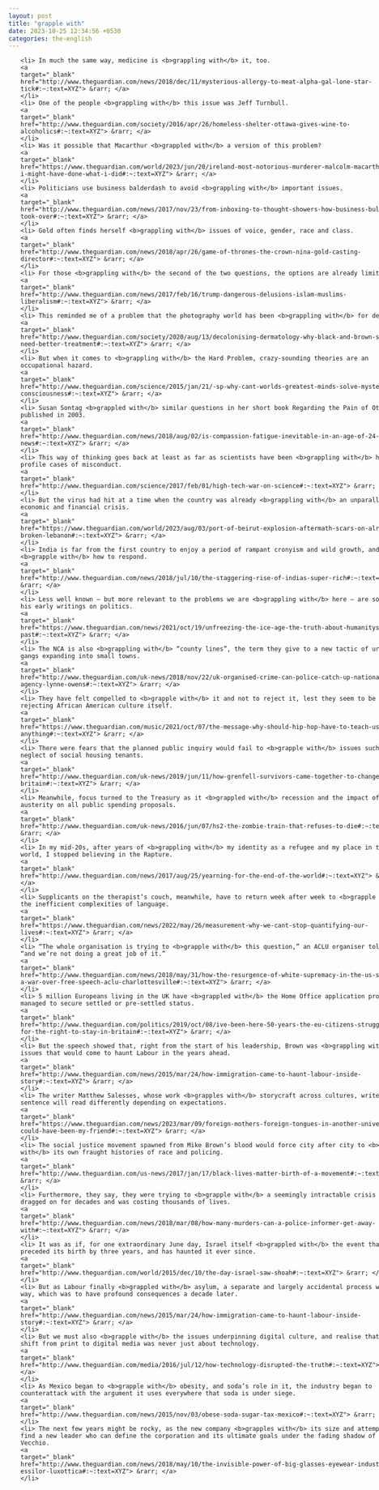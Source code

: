 ```yaml
---
layout: post
title: "grapple with"
date: 2023-10-25 12:34:56 +0530
categories: the-english
---
```

<style>
@media only screen and (min-width: 768px) {
    ol {
        width: 768px;
        margin: 0 auto;
    }
  }
ol li {
    font-size: 18px;
    line-height: 1.5;
    padding-bottom: 8px;
}
</style>
<ol>

    <li> In much the same way, medicine is <b>grappling with</b> it, too.
    <a 
    target="_blank" 
    href="http://www.theguardian.com/news/2018/dec/11/mysterious-allergy-to-meat-alpha-gal-lone-star-tick#:~:text=XYZ"> &rarr; </a>
    </li>
    <li> One of the people <b>grappling with</b> this issue was Jeff Turnbull.
    <a 
    target="_blank" 
    href="http://www.theguardian.com/society/2016/apr/26/homeless-shelter-ottawa-gives-wine-to-alcoholics#:~:text=XYZ"> &rarr; </a>
    </li>
    <li> Was it possible that Macarthur <b>grappled with</b> a version of this problem?
    <a 
    target="_blank" 
    href="https://www.theguardian.com/world/2023/jun/20/ireland-most-notorious-murderer-malcolm-macarthur-why-i-might-have-done-what-i-did#:~:text=XYZ"> &rarr; </a>
    </li>
    <li> Politicians use business balderdash to avoid <b>grappling with</b> important issues.
    <a 
    target="_blank" 
    href="http://www.theguardian.com/news/2017/nov/23/from-inboxing-to-thought-showers-how-business-bullshit-took-over#:~:text=XYZ"> &rarr; </a>
    </li>
    <li> Gold often finds herself <b>grappling with</b> issues of voice, gender, race and class.
    <a 
    target="_blank" 
    href="http://www.theguardian.com/news/2018/apr/26/game-of-thrones-the-crown-nina-gold-casting-director#:~:text=XYZ"> &rarr; </a>
    </li>
    <li> For those <b>grappling with</b> the second of the two questions, the options are already limited.
    <a 
    target="_blank" 
    href="http://www.theguardian.com/news/2017/feb/16/trump-dangerous-delusions-islam-muslims-liberalism#:~:text=XYZ"> &rarr; </a>
    </li>
    <li> This reminded me of a problem that the photography world has been <b>grappling with</b> for decades.
    <a 
    target="_blank" 
    href="http://www.theguardian.com/society/2020/aug/13/decolonising-dermatology-why-black-and-brown-skin-need-better-treatment#:~:text=XYZ"> &rarr; </a>
    </li>
    <li> But when it comes to <b>grappling with</b> the Hard Problem, crazy-sounding theories are an occupational hazard.
    <a 
    target="_blank" 
    href="http://www.theguardian.com/science/2015/jan/21/-sp-why-cant-worlds-greatest-minds-solve-mystery-consciousness#:~:text=XYZ"> &rarr; </a>
    </li>
    <li> Susan Sontag <b>grappled with</b> similar questions in her short book Regarding the Pain of Others, published in 2003.
    <a 
    target="_blank" 
    href="http://www.theguardian.com/news/2018/aug/02/is-compassion-fatigue-inevitable-in-an-age-of-24-hour-news#:~:text=XYZ"> &rarr; </a>
    </li>
    <li> This way of thinking goes back at least as far as scientists have been <b>grappling with</b> high-profile cases of misconduct.
    <a 
    target="_blank" 
    href="http://www.theguardian.com/science/2017/feb/01/high-tech-war-on-science#:~:text=XYZ"> &rarr; </a>
    </li>
    <li> But the virus had hit at a time when the country was already <b>grappling with</b> an unparalleled economic and financial crisis.
    <a 
    target="_blank" 
    href="https://www.theguardian.com/world/2023/aug/03/port-of-beirut-explosion-aftermath-scars-on-already-broken-lebanon#:~:text=XYZ"> &rarr; </a>
    </li>
    <li> India is far from the first country to enjoy a period of rampant cronyism and wild growth, and then <b>grapple with</b> how to respond.
    <a 
    target="_blank" 
    href="http://www.theguardian.com/news/2018/jul/10/the-staggering-rise-of-indias-super-rich#:~:text=XYZ"> &rarr; </a>
    </li>
    <li> Less well known – but more relevant to the problems we are <b>grappling with</b> here – are some of his early writings on politics.
    <a 
    target="_blank" 
    href="https://www.theguardian.com/news/2021/oct/19/unfreezing-the-ice-age-the-truth-about-humanitys-deep-past#:~:text=XYZ"> &rarr; </a>
    </li>
    <li> The NCA is also <b>grappling with</b> “county lines”, the term they give to a new tactic of urban gangs expanding into small towns.
    <a 
    target="_blank" 
    href="http://www.theguardian.com/uk-news/2018/nov/22/uk-organised-crime-can-police-catch-up-national-crime-agency-lynne-owens#:~:text=XYZ"> &rarr; </a>
    </li>
    <li> They have felt compelled to <b>grapple with</b> it and not to reject it, lest they seem to be rejecting African American culture itself.
    <a 
    target="_blank" 
    href="https://www.theguardian.com/music/2021/oct/07/the-message-why-should-hip-hop-have-to-teach-us-anything#:~:text=XYZ"> &rarr; </a>
    </li>
    <li> There were fears that the planned public inquiry would fail to <b>grapple with</b> issues such as the neglect of social housing tenants.
    <a 
    target="_blank" 
    href="http://www.theguardian.com/uk-news/2019/jun/11/how-grenfell-survivors-came-together-to-change-britain#:~:text=XYZ"> &rarr; </a>
    </li>
    <li> Meanwhile, focus turned to the Treasury as it <b>grappled with</b> recession and the impact of austerity on all public spending proposals.
    <a 
    target="_blank" 
    href="http://www.theguardian.com/uk-news/2016/jun/07/hs2-the-zombie-train-that-refuses-to-die#:~:text=XYZ"> &rarr; </a>
    </li>
    <li> In my mid-20s, after years of <b>grappling with</b> my identity as a refugee and my place in the world, I stopped believing in the Rapture.
    <a 
    target="_blank" 
    href="http://www.theguardian.com/news/2017/aug/25/yearning-for-the-end-of-the-world#:~:text=XYZ"> &rarr; </a>
    </li>
    <li> Supplicants on the therapist’s couch, meanwhile, have to return week after week to <b>grapple with</b> the inefficient complexities of language.
    <a 
    target="_blank" 
    href="https://www.theguardian.com/news/2022/may/26/measurement-why-we-cant-stop-quantifying-our-lives#:~:text=XYZ"> &rarr; </a>
    </li>
    <li> “The whole organisation is trying to <b>grapple with</b> this question,” an ACLU organiser told me, “and we’re not doing a great job of it.”
    <a 
    target="_blank" 
    href="http://www.theguardian.com/news/2018/may/31/how-the-resurgence-of-white-supremacy-in-the-us-sparked-a-war-over-free-speech-aclu-charlottesville#:~:text=XYZ"> &rarr; </a>
    </li>
    <li> 5 million Europeans living in the UK have <b>grappled with</b> the Home Office application process and managed to secure settled or pre-settled status.
    <a 
    target="_blank" 
    href="http://www.theguardian.com/politics/2019/oct/08/ive-been-here-50-years-the-eu-citizens-struggling-for-the-right-to-stay-in-britain#:~:text=XYZ"> &rarr; </a>
    </li>
    <li> But the speech showed that, right from the start of his leadership, Brown was <b>grappling with</b> issues that would come to haunt Labour in the years ahead.
    <a 
    target="_blank" 
    href="http://www.theguardian.com/news/2015/mar/24/how-immigration-came-to-haunt-labour-inside-story#:~:text=XYZ"> &rarr; </a>
    </li>
    <li> The writer Matthew Salesses, whose work <b>grapples with</b> storycraft across cultures, writes that a sentence will read differently depending on expectations.
    <a 
    target="_blank" 
    href="https://www.theguardian.com/news/2023/mar/09/foreign-mothers-foreign-tongues-in-another-universe-she-could-have-been-my-friend#:~:text=XYZ"> &rarr; </a>
    </li>
    <li> The social justice movement spawned from Mike Brown’s blood would force city after city to <b>grapple with</b> its own fraught histories of race and policing.
    <a 
    target="_blank" 
    href="http://www.theguardian.com/us-news/2017/jan/17/black-lives-matter-birth-of-a-movement#:~:text=XYZ"> &rarr; </a>
    </li>
    <li> Furthermore, they say, they were trying to <b>grapple with</b> a seemingly intractable crisis that had dragged on for decades and was costing thousands of lives.
    <a 
    target="_blank" 
    href="http://www.theguardian.com/news/2018/mar/08/how-many-murders-can-a-police-informer-get-away-with#:~:text=XYZ"> &rarr; </a>
    </li>
    <li> It was as if, for one extraordinary June day, Israel itself <b>grappled with</b> the event that preceded its birth by three years, and has haunted it ever since.
    <a 
    target="_blank" 
    href="http://www.theguardian.com/world/2015/dec/10/the-day-israel-saw-shoah#:~:text=XYZ"> &rarr; </a>
    </li>
    <li> But as Labour finally <b>grappled with</b> asylum, a separate and largely accidental process was under way, which was to have profound consequences a decade later.
    <a 
    target="_blank" 
    href="http://www.theguardian.com/news/2015/mar/24/how-immigration-came-to-haunt-labour-inside-story#:~:text=XYZ"> &rarr; </a>
    </li>
    <li> But we must also <b>grapple with</b> the issues underpinning digital culture, and realise that the shift from print to digital media was never just about technology.
    <a 
    target="_blank" 
    href="http://www.theguardian.com/media/2016/jul/12/how-technology-disrupted-the-truth#:~:text=XYZ"> &rarr; </a>
    </li>
    <li> As Mexico began to <b>grapple with</b> obesity, and soda’s role in it, the industry began to counterattack with the argument it uses everywhere that soda is under siege.
    <a 
    target="_blank" 
    href="http://www.theguardian.com/news/2015/nov/03/obese-soda-sugar-tax-mexico#:~:text=XYZ"> &rarr; </a>
    </li>
    <li> The next few years might be rocky, as the new company <b>grapples with</b> its size and attempts to find a new leader who can define the corporation and its ultimate goals under the fading shadow of Del Vecchio.
    <a 
    target="_blank" 
    href="http://www.theguardian.com/news/2018/may/10/the-invisible-power-of-big-glasses-eyewear-industry-essilor-luxottica#:~:text=XYZ"> &rarr; </a>
    </li>